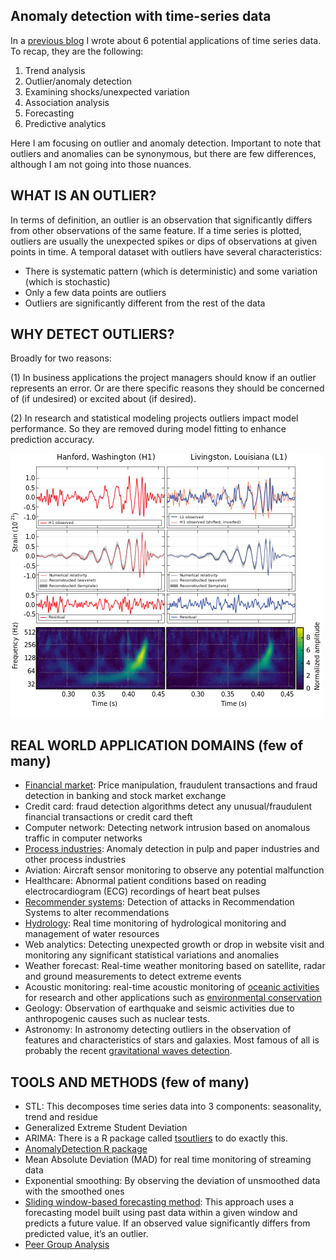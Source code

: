 ## Anomaly detection with time-series data

In a [previous blog](https://mabalam.github.io//time-series-applications/) I wrote about 6 potential applications of time series data. To recap, they are the following:

1. Trend analysis
2. Outlier/anomaly detection
3. Examining shocks/unexpected variation
4. Association analysis
5. Forecasting
6. Predictive analytics  

Here I am focusing on outlier and anomaly detection. Important to note that outliers and anomalies can be synonymous, but there are few differences, although I am not going into those nuances.

## WHAT IS AN OUTLIER?

In terms of definition, an outlier is an observation that significantly differs from other observations of the same feature. If a time series is plotted, outliers are usually the unexpected spikes or dips of observations at given points in time. A temporal dataset with outliers have several characteristics:

- There is systematic pattern (which is deterministic) and some variation (which is stochastic)
- Only a few data points are outliers
- Outliers are significantly different from the rest of the data

## WHY DETECT OUTLIERS?

Broadly for two reasons:

(1) In business applications the project managers should know if an outlier represents an error. Or are there specific reasons they should be concerned of (if undesired) or excited about (if desired).  

(2) In research and statistical modeling projects outliers impact model performance. So they are removed during model fitting to enhance prediction accuracy.  

![](/images/misc/anomaly-detection.png)

## REAL WORLD APPLICATION DOMAINS (few of many)  

- [Financial market](https://pdfs.semanticscholar.org/22ae/4f1325fc14e061adbfa378562dac7fa6974e.pdf): Price manipulation, fraudulent transactions and fraud detection in banking and stock market exchange
- Credit card: fraud detection algorithms detect any unusual/fraudulent financial transactions or credit card theft
- Computer network: Detecting network intrusion based on anomalous traffic in computer networks
- [Process industries](http://publications.lib.chalmers.se/records/fulltext/242944/242944.pdf): Anomaly detection in pulp and paper industries and other process industries
- Aviation: Aircraft sensor monitoring to observe any potential malfunction
- Healthcare: Abnormal patient conditions based on reading electrocardiogram (ECG) recordings of heart beat pulses
- [Recommender systems](https://cs.dartmouth.edu/~ac/Pubs/kdd06-attack.pdf): Detection of attacks in Recommendation Systems to alter recommendations
- [Hydrology](https://www.hindawi.com/journals/mpe/2014/879736/): Real time monitoring of hydrological monitoring and management of water resources
- Web analytics: Detecting unexpected growth or drop in website visit and monitoring any significant statistical variations and anomalies
- Weather forecast: Real-time weather monitoring based on satellite, radar and ground measurements to detect extreme events
- Acoustic monitoring: real-time acoustic monitoring of [oceanic activities](https://www.pmel.noaa.gov/acoustics/) for research and other applications such as [environmental conservation](https://www.wwf.org.uk/project/conservationtechnology/acoustic-monitoring)
- Geology: Observation of earthquake and seismic activities due to anthropogenic causes such as nuclear tests.
- Astronomy: In astronomy detecting outliers in the observation of features and characteristics of stars and galaxies. Most famous of all is probably the recent [gravitational waves detection](https://en.wikipedia.org/wiki/First_observation_of_gravitational_waves).


## TOOLS AND METHODS (few of many)  
- STL: This decomposes time series data into 3 components: seasonality, trend and residue
- Generalized Extreme Student Deviation
- ARIMA: There is a R package called [tsoutliers](https://cran.r-project.org/web/packages/tsoutliers/tsoutliers.pdf) to do exactly this.
- [AnomalyDetection R package](https://github.com/twitter/AnomalyDetection)
- Mean Absolute Deviation (MAD) for real time monitoring of streaming data
- Exponential smoothing: By observing the deviation of unsmoothed data with the smoothed ones
- [Sliding window-based forecasting method](https://www.hindawi.com/journals/mpe/2014/879736/): This approach uses a forecasting model built using past data within a given window and predicts a future value. If an observed value significantly differs from predicted value, it’s an outlier.
- [Peer Group Analysis](https://pdfs.semanticscholar.org/22ae/4f1325fc14e061adbfa378562dac7fa6974e.pdf)

